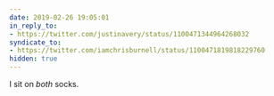 ```yaml
---
date: 2019-02-26 19:05:01
in_reply_to:
- https://twitter.com/justinavery/status/1100471344964268032
syndicate_to:
- https://twitter.com/iamchrisburnell/status/1100471819818229760
hidden: true
---
```


I sit on *both* socks.
